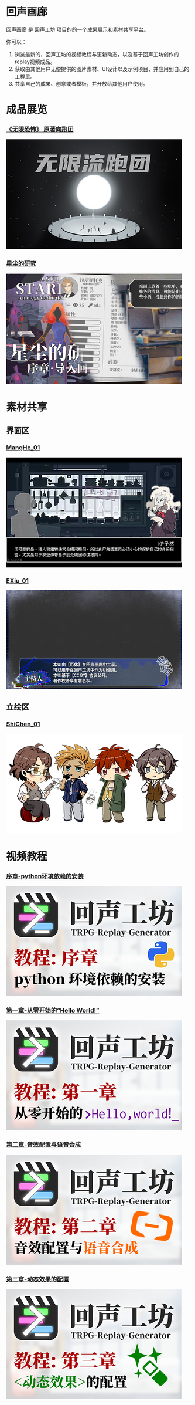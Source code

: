 # 回声画廊

回声画廊 是 回声工坊 项目的的一个成果展示和素材共享平台。

你可以：
1. 浏览最新的，回声工坊的视频教程与更新动态，以及基于回声工坊创作的replay视频成品。
2. 获取由其他用户无偿提供的图片素材、UI设计以及示例项目，并应用到自己的工程里。
3. 共享自己的成果、创意或者模板，并开放给其他用户使用。

# 成品展览

### [《无限恐怖》 原著向跑团](./gallery/Wuxian_139)
![无限恐怖](./thumbnail/Wuxian_139.png)

### [星尘的研究](./gallery/A_Study_in_Stardust)
![星尘的研究](./thumbnail/A_Study_in_StarDust.png)

# 素材共享

## 界面区

### [MangHe_01](./share/MangHe_01/)
![MangHe_01](./thumbnail/MangHe_01.png)

### [EXiu_01](./share/EXiu_01/)
![EXiu_01](./thumbnail/EXiu_01.png)

## 立绘区

### [ShiChen_01](./share/ShiChen_01/)
![ShiChen_01](./thumbnail/ShiChen_01.png)

# 视频教程

### [序章-python环境依赖的安装](https://www.bilibili.com/video/BV1Vu411e74H/)
![T0](./thumbnail/tutorials_00.png)

### [第一章-从零开始的“Hello World!”](https://www.bilibili.com/video/BV1RP4y1K76f/)
![T1](./thumbnail/tutorials_01.png)

### [第二章-音效配置与语音合成](https://www.bilibili.com/video/BV17i4y1D76s/)
![T2](./thumbnail/tutorials_02.png)

### [第三章-动态效果的配置](https://www.bilibili.com/video/BV1Gi4y1U7Ck/)
![T3](./thumbnail/tutorials_03.png)